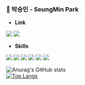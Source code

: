 ### 🌱 박승민 - SeungMin Park

- **Link**

<a href="https://velog.io/@pmb087" target="_blank"><img src="https://img.shields.io/badge/Velog/pmb087-20C997?style=flat&logo=Velog&logoColor=white"></a> 
<a href="pmb087@gmail.com" target="_blank"><img src="https://img.shields.io/badge/pmb087@gmail.com-EA4335?style=flat&logo=Gmail&logoColor=white"></a> 

- **Skills**

<a href="https://ko.reactjs.org" target="_blank"><img src="https://img.shields.io/badge/React-61DAFB?style=flat&logo=React&logoColor=black"></a> <a href="https://styled-components.com" target="_blank"><img src="https://img.shields.io/badge/styled components-DB7093?style=flat&logo=styled-components&logoColor=white"></a> <a href="https://sass-guidelin.es/ko" target="_blank"><img src="https://img.shields.io/badge/Sass-CC6699?style=flat&logo=Sass&logoColor=white"></a> <a href="https://developer.mozilla.org/ko/docs/Web/HTML" target="_blank"><img src="https://img.shields.io/badge/HTML5-E34F26?style=flat&logo=HTML5&logoColor=white"></a> <a href="https://developer.mozilla.org/ko/docs/Web/CSS/Reference" target="_blank"><img src="https://img.shields.io/badge/CSS3-1572B6?style=flat&logo=CSS3&logoColor=white"></a> <a href="https://developer.mozilla.org/ko/docs/Web/JavaScript" target="_blank"><img src="https://img.shields.io/badge/JavaScript-F7DF1E?style=flat&logo=JavaScript&logoColor=black"></a> 


![Anurag's GitHub stats](https://github-readme-stats.vercel.app/api?username=pmb087&show_icons=true&theme=gotham) 
<br/>
[![Top Langs](https://github-readme-stats.vercel.app/api/top-langs/?username=pmb087&langs_count=10&layout=compact&theme=gotham)](https://github.com/pmb087/pmb087)
